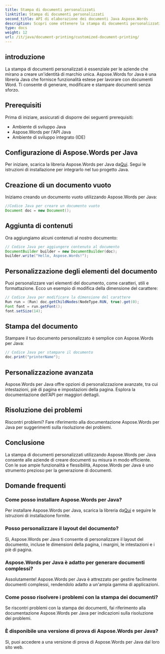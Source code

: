 ```yaml
---
title: Stampa di documenti personalizzati
linktitle: Stampa di documenti personalizzati
second_title: API di elaborazione dei documenti Java Aspose.Words
description: Scopri come ottenere la stampa di documenti personalizzati senza sforzo con Aspose.Words per Java. Questa guida passo passo copre tutto, dalla configurazione alla personalizzazione avanzata.
type: docs
weight: 12
url: /it/java/document-printing/customized-document-printing/
---
```


## introduzione

La stampa di documenti personalizzati è essenziale per le aziende che mirano a creare un'identità di marchio unica. Aspose.Words for Java è una libreria Java che fornisce funzionalità estese per lavorare con documenti Word. Ti consente di generare, modificare e stampare documenti senza sforzo.

## Prerequisiti

Prima di iniziare, assicurati di disporre dei seguenti prerequisiti:

- Ambiente di sviluppo Java
- Aspose.Words per l'API Java
- Ambiente di sviluppo integrato (IDE)

## Configurazione di Aspose.Words per Java

 Per iniziare, scarica la libreria Aspose.Words per Java da[Qui](https://releases.aspose.com/words/java/). Segui le istruzioni di installazione per integrarlo nel tuo progetto Java.

## Creazione di un documento vuoto

Iniziamo creando un documento vuoto utilizzando Aspose.Words per Java:

```java
//Codice Java per creare un documento vuoto
Document doc = new Document();
```

## Aggiunta di contenuti

Ora aggiungiamo alcuni contenuti al nostro documento:

```java
// Codice Java per aggiungere contenuto al documento
DocumentBuilder builder = new DocumentBuilder(doc);
builder.write("Hello, Aspose.Words!");
```

## Personalizzazione degli elementi del documento

Puoi personalizzare vari elementi del documento, come caratteri, stili e formattazione. Ecco un esempio di modifica della dimensione del carattere:

```java
// Codice Java per modificare la dimensione del carattere
Run run = (Run) doc.getChildNodes(NodeType.RUN, true).get(0);
Font font = run.getFont();
font.setSize(14);
```

## Stampa del documento

Stampare il tuo documento personalizzato è semplice con Aspose.Words per Java:

```java
// Codice Java per stampare il documento
doc.print("printerName");
```

## Personalizzazione avanzata

Aspose.Words per Java offre opzioni di personalizzazione avanzate, tra cui intestazioni, piè di pagina e impostazioni della pagina. Esplora la documentazione dell'API per maggiori dettagli.

## Risoluzione dei problemi

Riscontri problemi? Fare riferimento alla documentazione Aspose.Words per Java per suggerimenti sulla risoluzione dei problemi.

## Conclusione

La stampa di documenti personalizzati utilizzando Aspose.Words per Java consente alle aziende di creare documenti su misura in modo efficiente. Con le sue ampie funzionalità e flessibilità, Aspose.Words per Java è uno strumento prezioso per la generazione di documenti.

## Domande frequenti

### Come posso installare Aspose.Words per Java?

 Per installare Aspose.Words per Java, scarica la libreria da[Qui](https://releases.aspose.com/words/java/) e seguire le istruzioni di installazione fornite.

### Posso personalizzare il layout del documento?

Sì, Aspose.Words per Java ti consente di personalizzare il layout del documento, incluse le dimensioni della pagina, i margini, le intestazioni e i piè di pagina.

### Aspose.Words per Java è adatto per generare documenti complessi?

Assolutamente! Aspose.Words per Java è attrezzato per gestire facilmente documenti complessi, rendendolo adatto a un'ampia gamma di applicazioni.

### Come posso risolvere i problemi con la stampa dei documenti?

Se riscontri problemi con la stampa dei documenti, fai riferimento alla documentazione Aspose.Words per Java per indicazioni sulla risoluzione dei problemi.

### È disponibile una versione di prova di Aspose.Words per Java?

Sì, puoi accedere a una versione di prova di Aspose.Words per Java dal loro sito web.